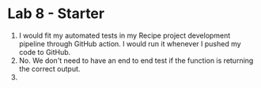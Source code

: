 # Lab 8 - Starter
1. I would fit my automated tests in my Recipe project development pipeline through GitHub action. I would run it whenever I pushed my code to GitHub. 
2. No. We don't need to have an end to end test if the function is returning the correct output.
3. 